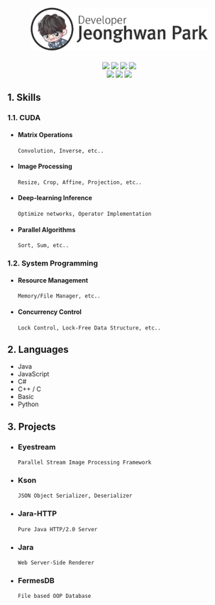 <h1 align="center" style="max-width: 100%;">
  <a href="https://github.com/devjeonghwan"><img width="400px" alt="Jeonghwan Park" src="title.png" style="max-width: 100%;"></a>
</h1>
<p align="center" style="max-width: 100%;">
  <a href="#"><img src="https://img.shields.io/badge/Name-Jeonghwan%20Park(%EB%B0%95%EC%A0%95%ED%99%98)-lightgrey?style=flat-square"/></a>
  <a href="#"><img src="https://img.shields.io/badge/Company-(%EC%A3%BC)%EB%A6%AC%EC%96%BC%ED%83%80%EC%9E%84%ED%85%8C%ED%81%AC-lightgrey?style=flat-square"/></a>
  <a href="#"><img src="https://img.shields.io/badge/Gender-Male-lightgrey?style=flat-square"/></a>
  <a href="#"><img src="https://img.shields.io/badge/Age-22-lightgrey?style=flat-square"/></a>
  <br>
  <a href="#"><img src="https://img.shields.io/badge/Discord-%EB%B0%95%EC%A0%95%ED%99%98%231865-lightgrey?style=flat-square&logo=Discord&logoColor=white"/></a>
  <a href="#"><img src="https://img.shields.io/badge/KakaoTalk-defaultKakao-lightgrey?style=flat-square&logo=KakaoTalk&logoColor=white"/></a>
  <a href="#"><img src="https://img.shields.io/badge/Mail-dev.parkjeonghwan@gmail.com-lightgrey?style=flat-square&logo=Google&logoColor=white"/></a>
</p>

## 1. Skills
### 1.1. CUDA
- #### Matrix Operations
      Convolution, Inverse, etc..

- #### Image Processing
      Resize, Crop, Affine, Projection, etc..

- #### Deep-learning Inference
      Optimize networks, Operator Implementation

- #### Parallel Algorithms
      Sort, Sum, etc..

### 1.2. System Programming
- #### Resource Management
      Memory/File Manager, etc..

- #### Concurrency Control
      Lock Control, Lock-Free Data Structure, etc..
      
## 2. Languages
- Java
- JavaScript
- C#
- C++ / C
- Basic
- Python

## 3. Projects
- ### Eyestream
      Parallel Stream Image Processing Framework
      
- ### Kson
      JSON Object Serializer, Deserializer
      
- ### Jara-HTTP
      Pure Java HTTP/2.0 Server
      
- ### Jara
      Web Server-Side Renderer
      
- ### FermesDB
      File based OOP Database
